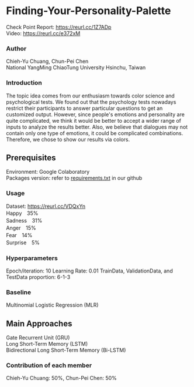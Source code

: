 # Finding-Your-Personality-Palette
Check Point Report: https://reurl.cc/1Z7ADp  
Video: https://reurl.cc/e372xM
### Author
Chieh-Yu Chuang, Chun-Pei Chen  
National YangMing ChiaoTung University Hsinchu, Taiwan
### Introduction
The topic idea comes from our enthusiasm towards color science and psychological tests. We found out that the psychology tests nowadays restrict their participants to answer particular questions to get an customized output. However, since people's emotions and personality are quite complicated, we think it would be better to accept a wider range of inputs to analyze the results better. Also, we believe that dialogues may not contain only one type of emotions, it could be complicated combinations. Therefore, we chose to show our results via colors.

## Prerequisites
Environment: Google Colaboratory  
Packages version: refer to [requirements.txt](https://github.com/chiehyyu/Finding-Your-Personality-Palette/blob/main/requirement.txt) in our github
### Usage
Dataset: https://reurl.cc/VDQxYn  
Happy　35%  
Sadness　31%  
Anger　15%  
Fear　14%  
Surprise　5%  
### Hyperparameters
Epoch/iteration: 10
Learning Rate: 0.01
TrainData, ValidationData, and TestData proportion: 6-1-3
### Baseline
Multinomial Logistic Regression (MLR)

## Main Approaches
Gate Recurrent Unit (GRU)  
Long Short-Term Memory (LSTM)  
Bidirectional Long Short-Term Memory (Bi-LSTM)


### Contribution of each member
Chieh-Yu Chuang: 50%, Chun-Pei Chen: 50%
